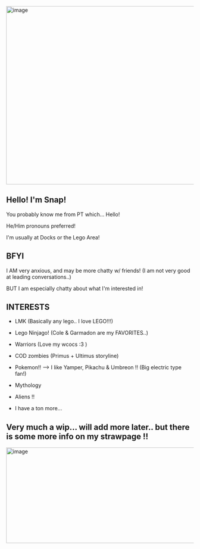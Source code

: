 <img width="1090" height="479" alt="image" src="https://github.com/user-attachments/assets/16c4d6c7-3f05-49ee-8caf-e76abca31d6a" /> 

Hello! I'm Snap!
--
You probably know me from PT which... Hello! 

He/Him pronouns preferred!

I'm usually at Docks or the Lego Area!

BFYI
--
I AM very anxious, and may be more chatty w/ friends! (I am not very good at leading conversations..)

BUT I am especially chatty about what I'm interested in!

INTERESTS
--
+ LMK (Basically any lego.. I love LEGO!!!)

+ Lego Ninjago! (Cole & Garmadon are my FAVORITES..)

+ Warriors (Love my wcocs :3 )

+ COD zombies (Primus + Ultimus storyline)

+ Pokemon!! --> I like Yamper, Pikachu & Umbreon !! (Big electric type fan!)

+ Mythology

+ Aliens !! 

+ I have a ton more...

Very much a wip... will add more later.. but there is some more info on my strawpage !! 
-- 
<img width="530" height="257" alt="image" src="https://github.com/user-attachments/assets/45c497ac-67b1-4c41-982c-a4ea46be9dab" />
